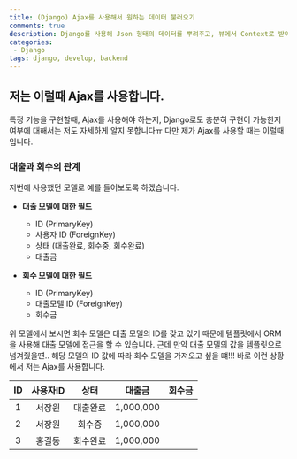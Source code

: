 ```yaml
---
title: (Django) Ajax를 사용해서 원하는 데이터 불러오기
comments: true
description: Django를 사용해 Json 형태의 데이터를 뿌려주고, 뷰에서 Context로 받아온 데이터 값을 통해 다른 모델에 정보를 템플릿으로 가져오는 방법에 대한 포스팅입니다.
categories:
 - Django
tags: django, develop, backend
---
```


## 저는 이럴때 Ajax를 사용합니다.

특정 기능을 구현할때, Ajax를 사용해야 하는지, Django로도 충분히 구현이 가능한지 여부에 대해서는 저도 자세하게 알지 못합니다ㅠ 다만 제가 Ajax를 사용할 때는 이럴때입니다.

### 대출과 회수의 관계

저번에 사용했던 모델로 예를 들어보도록 하겠습니다. 

- **대출 모델에 대한 필드**
	- ID (PrimaryKey)
	- 사용자 ID (ForeignKey)
	- 상태 (대출완료, 회수중, 회수완료)
	- 대출금

- **회수 모델에 대한 필드**
	- ID (PrimaryKey)
	- 대출모델 ID (ForeignKey)
	- 회수금

위 모델에서 보시면 회수 모델은 대출 모델의 ID를 갖고 있기 때문에 템플릿에서 ORM을 사용해 대출 모델에 접근을 할 수 있습니다. 근데 만약 대출 모델의 값을 템플릿으로 넘겨줬을떈.. 해당 모델의 ID 값에 따라 회수 모델을 가져오고 싶을 떄!!! 바로 이런 상황에서 저는 Ajax를 사용합니다.

|    ID      |     사용자ID  	 |  상태     |   대출금  	 |    회수금	  |
|:----------:|:-------------:|:--------:|:----------:|:----------:|
| 1  		 |     서장원		 | 	대출완료	|  1,000,000 |			  |
| 2  		 |     서장원	     |  회수중 	|  1,000,000 |			  |
| 3   		 | 	   홍길동		 |  회수완료	|  1,000,000 |			  |		
